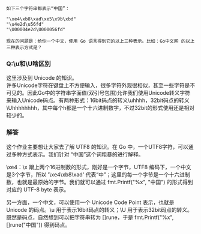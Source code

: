 ```
如下三个字符串都表示“中国”：  

"\xe4\xb8\xad\xe5\x9b\xbd"
"\u4e2d\u56fd"
"\U00004e2d\U000056fd"

现在的问题是：给你一个中文，使用 Go 语言得到它的以上三种表示。比如：Go中文网 的以上三种表示方式是？  
```

### Q:\u和\U啥区别  

这里涉及到 Unicode 的知识。  
许多Unicode字符在键盘上不方便输入，很多字符外观很相似，甚至一些字符是不可见的。因此Go中的字符串字面值(双引号包围)允许我们使用Unicode转义字符来输入Unicode码点。有两种形式：16bit码点的转义\uhhhh，32bit码点的转义\Uhhhhhhhh，其中每个h都是一个十六进制数字，不过32bit的形式使用还是相对较少的。  

### 解答  

这个作业主要想让大家去了解 UTF8 的知识。在 Go 中，一个UTF8字符，可以通过多种方式表示。我们针对 “中国”这个词粗暴的进行解释。  

\xe4：\x 跟上两个16进制数的形式，刚好是一个字节，UTF8 编码下，一个中文是3个字节，所以 '\xe4\xb8\xad' 代表“中”；这里的每一个字节是一个十六进制数，也就是最原始的字节。我们就可以通过 fmt.Printf("%x", "中国") 的形式得到对应的 UTF-8 byte 表示。  

另一方面，一个中文，可以使用一个 Unicode Code Point 表示，也就是 Unicode 的码点。\u 用于表示16bit码点的转义；\U 用于表示32bit码点的转义。既然是码点，自然想到可以把字符串转为 []rune，于是 fmt.Printf("%x", []rune("中国")) 得到码点。  